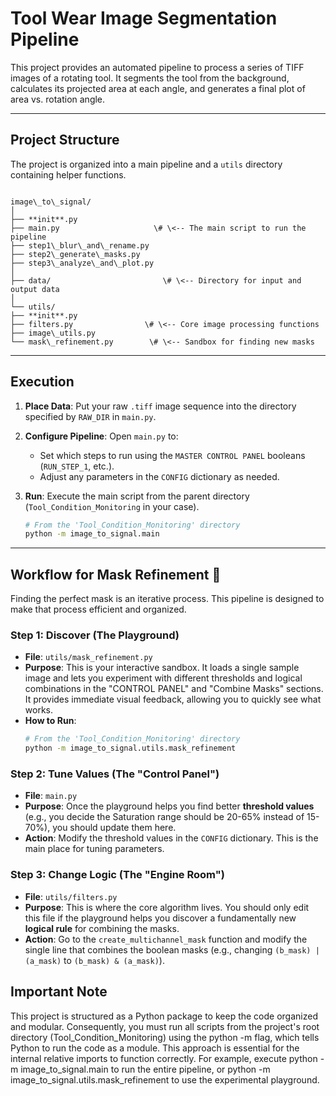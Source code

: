 # Tool Wear Image Segmentation Pipeline

This project provides an automated pipeline to process a series of TIFF images of a rotating tool. It segments the tool from the background, calculates its projected area at each angle, and generates a final plot of area vs. rotation angle.

---

## Project Structure

The project is organized into a main pipeline and a `utils` directory containing helper functions.

```

image\_to\_signal/
│
├── **init**.py
├── main.py                     \# \<-- The main script to run the pipeline
├── step1\_blur\_and\_rename.py
├── step2\_generate\_masks.py
├── step3\_analyze\_and\_plot.py
│
├── data/                         \# \<-- Directory for input and output data
│
└── utils/
├── **init**.py
├── filters.py                \# \<-- Core image processing functions
├── image\_utils.py
└── mask\_refinement.py        \# \<-- Sandbox for finding new masks

````

---

## Execution

1.  **Place Data**: Put your raw `.tiff` image sequence into the directory specified by `RAW_DIR` in `main.py`.
2.  **Configure Pipeline**: Open `main.py` to:
    * Set which steps to run using the `MASTER CONTROL PANEL` booleans (`RUN_STEP_1`, etc.).
    * Adjust any parameters in the `CONFIG` dictionary as needed.
3.  **Run**: Execute the main script from the parent directory (`Tool_Condition_Monitoring` in your case).

    ```bash
    # From the 'Tool_Condition_Monitoring' directory
    python -m image_to_signal.main
    ```

---

## Workflow for Mask Refinement 🔬

Finding the perfect mask is an iterative process. This pipeline is designed to make that process efficient and organized.

### Step 1: Discover (The Playground)

* **File**: `utils/mask_refinement.py`
* **Purpose**: This is your interactive sandbox. It loads a single sample image and lets you experiment with different thresholds and logical combinations in the "CONTROL PANEL" and "Combine Masks" sections. It provides immediate visual feedback, allowing you to quickly see what works.
* **How to Run**:
    ```bash
    # From the 'Tool_Condition_Monitoring' directory
    python -m image_to_signal.utils.mask_refinement
    ```

### Step 2: Tune Values (The "Control Panel")

* **File**: `main.py`
* **Purpose**: Once the playground helps you find better **threshold values** (e.g., you decide the Saturation range should be 20-65% instead of 15-70%), you should update them here.
* **Action**: Modify the threshold values in the `CONFIG` dictionary. This is the main place for tuning parameters.

### Step 3: Change Logic (The "Engine Room")

* **File**: `utils/filters.py`
* **Purpose**: This is where the core algorithm lives. You should only edit this file if the playground helps you discover a fundamentally new **logical rule** for combining the masks.
* **Action**: Go to the `create_multichannel_mask` function and modify the single line that combines the boolean masks (e.g., changing `(b_mask) | (a_mask)` to `(b_mask) & (a_mask)`).

## Important Note
This project is structured as a Python package to keep the code organized and modular. Consequently, you must run all scripts from the project's root directory (Tool_Condition_Monitoring) using the python -m flag, which tells Python to run the code as a module. This approach is essential for the internal relative imports to function correctly. For example, execute python -m image_to_signal.main to run the entire pipeline, or python -m image_to_signal.utils.mask_refinement to use the experimental playground.